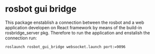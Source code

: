 # rosbot gui bridge

This package enstablish a connection between the rosbot and a web application developen on React framework by means of the build-in rosbridge_server pkg.
Therefore to run the application and enstalish the connection run:
```
roslaunch rosbot_gui_bridge websocket.launch port:=9096
```